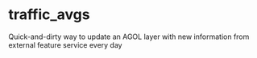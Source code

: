 # traffic_avgs
Quick-and-dirty way to update an AGOL layer with new information from external feature service every day 
